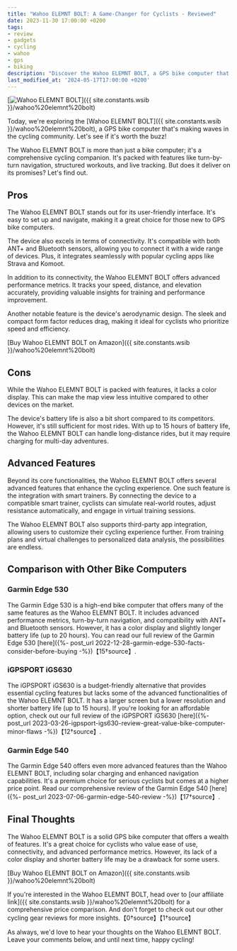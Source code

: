 ```yaml
---
title: "Wahoo ELEMNT BOLT: A Game-Changer for Cyclists - Reviewed"
date: 2023-11-30 17:00:00 +0200
tags:
- review
- gadgets
- cycling
- wahoo
- gps
- biking
description: "Discover the Wahoo ELEMNT BOLT, a GPS bike computer that's changing the game for cyclists. Check out our in-depth review."
last_modified_at: '2024-05-17T17:00:00 +0200'
---
```


[![Wahoo ELEMNT BOLT](https://i.imgur.com/4JZjzKSm.jpg)]({{ site.constants.wsib }}/wahoo%20elemnt%20bolt)

Today, we're exploring the [Wahoo ELEMNT BOLT]({{ site.constants.wsib }}/wahoo%20elemnt%20bolt), a GPS bike computer that's making waves in the cycling community. Let's see if it's worth the buzz!

The Wahoo ELEMNT BOLT is more than just a bike computer; it's a comprehensive cycling companion. It's packed with features like turn-by-turn navigation, structured workouts, and live tracking. But does it deliver on its promises? Let's find out.

## Pros

The Wahoo ELEMNT BOLT stands out for its user-friendly interface. It's easy to set up and navigate, making it a great choice for those new to GPS bike computers.

The device also excels in terms of connectivity. It's compatible with both ANT+ and Bluetooth sensors, allowing you to connect it with a wide range of devices. Plus, it integrates seamlessly with popular cycling apps like Strava and Komoot.

In addition to its connectivity, the Wahoo ELEMNT BOLT offers advanced performance metrics. It tracks your speed, distance, and elevation accurately, providing valuable insights for training and performance improvement.

Another notable feature is the device's aerodynamic design. The sleek and compact form factor reduces drag, making it ideal for cyclists who prioritize speed and efficiency.

[Buy Wahoo ELEMNT BOLT on Amazon]({{ site.constants.wsib }}/wahoo%20elemnt%20bolt)

## Cons

While the Wahoo ELEMNT BOLT is packed with features, it lacks a color display. This can make the map view less intuitive compared to other devices on the market.

The device's battery life is also a bit short compared to its competitors. However, it's still sufficient for most rides. With up to 15 hours of battery life, the Wahoo ELEMNT BOLT can handle long-distance rides, but it may require charging for multi-day adventures.

## Advanced Features

Beyond its core functionalities, the Wahoo ELEMNT BOLT offers several advanced features that enhance the cycling experience. One such feature is the integration with smart trainers. By connecting the device to a compatible smart trainer, cyclists can simulate real-world routes, adjust resistance automatically, and engage in virtual training sessions.

The Wahoo ELEMNT BOLT also supports third-party app integration, allowing users to customize their cycling experience further. From training plans and virtual challenges to personalized data analysis, the possibilities are endless.

## Comparison with Other Bike Computers

### Garmin Edge 530

The Garmin Edge 530 is a high-end bike computer that offers many of the same features as the Wahoo ELEMNT BOLT. It includes advanced performance metrics, turn-by-turn navigation, and compatibility with ANT+ and Bluetooth sensors. However, it has a color display and slightly longer battery life (up to 20 hours). You can read our full review of the Garmin Edge 530 [here]({%- post_url 2022-12-28-garmin-edge-530-facts-consider-before-buying -%})【15†source】.

### iGPSPORT iGS630

The iGPSPORT iGS630 is a budget-friendly alternative that provides essential cycling features but lacks some of the advanced functionalities of the Wahoo ELEMNT BOLT. It has a larger screen but a lower resolution and shorter battery life (up to 15 hours). If you're looking for an affordable option, check out our full review of the iGPSPORT iGS630 [here]({%- post_url 2023-03-26-igpsport-igs630-review-great-value-bike-computer-minor-flaws -%})【12†source】.

### Garmin Edge 540

The Garmin Edge 540 offers even more advanced features than the Wahoo ELEMNT BOLT, including solar charging and enhanced navigation capabilities. It's a premium choice for serious cyclists but comes at a higher price point. Read our comprehensive review of the Garmin Edge 540 [here]({%- post_url 2023-07-06-garmin-edge-540-review -%})【17†source】.

## Final Thoughts

The Wahoo ELEMNT BOLT is a solid GPS bike computer that offers a wealth of features. It's a great choice for cyclists who value ease of use, connectivity, and advanced performance metrics. However, its lack of a color display and shorter battery life may be a drawback for some users.

[Buy Wahoo ELEMNT BOLT on Amazon]({{ site.constants.wsib }}/wahoo%20elemnt%20bolt)

If you're interested in the Wahoo ELEMNT BOLT, head over to [our affiliate link]({{ site.constants.wsib }}/wahoo%20elemnt%20bolt) for a comprehensive price comparison. And don't forget to check out our other cycling gear reviews for more insights.【0†source】【1†source】

As always, we'd love to hear your thoughts on the Wahoo ELEMNT BOLT. Leave your comments below, and until next time, happy cycling!